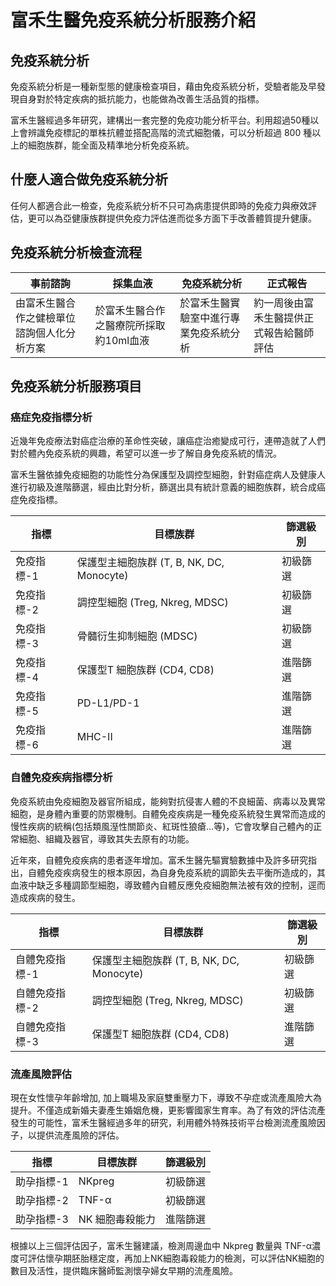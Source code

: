 # 富禾生醫免疫系統分析服務介紹

## 免疫系統分析

免疫系統分析是一種新型態的健康檢查項目，藉由免疫系統分析，受驗者能及早發現自身對於特定疾病的抵抗能力，也能做為改善生活品質的指標。

富禾生醫經過多年研究，建構出一套完整的免疫功能分析平台。利用超過50種以上會辨識免疫標記的單株抗體並搭配高階的流式細胞儀，可以分析超過 800 種以上的細胞族群，能全面及精準地分析免疫系統。

## 什麼人適合做免疫系統分析

任何人都適合此一檢查，免疫系統分析不只可為病患提供即時的免疫力與療效評估，更可以為亞健康族群提供免疫力評估進而從多方面下手改善體質提升健康。

## 免疫系統分析檢查流程

|事前諮詢|採集血液|免疫系統分析|正式報告|
|-|-|-|-|
|由富禾生醫合作之健檢單位諮詢個人化分析方案|於富禾生醫合作之醫療院所採取約10ml血液|於富禾生醫實驗室中進行專業免疫系統分析|約一周後由富禾生醫提供正式報告給醫師評估|

## 免疫系統分析服務項目

### 癌症免疫指標分析

近幾年免疫療法對癌症治療的革命性突破，讓癌症治癒變成可行，連帶造就了人們對於體內免疫系統的興趣，希望可以進一步了解自身免疫系統的情況。

富禾生醫依據免疫細胞的功能性分為保護型及調控型細胞，針對癌症病人及健康人進行初級及進階篩選，經由比對分析，篩選出具有統計意義的細胞族群，統合成癌症免疫指標。

|指標|目標族群|篩選級別|
|-|-|-|
|免疫指標-1|保護型主細胞族群 (T, B, NK, DC, Monocyte)|初級篩選|
|免疫指標-2|調控型細胞 (Treg, Nkreg, MDSC)|初級篩選|
|免疫指標-3|骨髓衍生抑制細胞 (MDSC)|初級篩選|
|免疫指標-4|保護型T 細胞族群 (CD4, CD8)|進階篩選|
|免疫指標-5|PD-L1/PD-1|進階篩選|
|免疫指標-6|MHC-II|進階篩選|

### 自體免疫疾病指標分析

免疫系統由免疫細胞及器官所組成，能夠對抗侵害人體的不良細菌、病毒以及異常細胞，是身體內重要的防禦機制。自體免疫疾病是一種免疫系統發生異常而造成的慢性疾病的統稱(包括類風溼性關節炎、紅斑性狼瘡…等)，它會攻擊自己體內的正常細胞、組織及器官，導致其失去原有的功能。

近年來，自體免疫疾病的患者逐年增加。富禾生醫先驅實驗數據中及許多研究指出，自體免疫疾病發生的根本原因，為自身免疫系統的調節失去平衡所造成的，其血液中缺乏多種調節型細胞，導致體內自體反應免疫細胞無法被有效的控制，逕而造成疾病的發生。

|指標|目標族群|篩選級別|
|-|-|-|
|自體免疫指標-1|保護型主細胞族群 (T, B, NK, DC, Monocyte)|初級篩選|
|自體免疫指標-2|調控型細胞 (Treg, Nkreg, MDSC)|初級篩選|
|自體免疫指標-3|保護型T 細胞族群 (CD4, CD8)|進階篩選|

### 流產風險評估

現在女性懷孕年齡增加, 加上職場及家庭雙重壓力下，導致不孕症或流產風險大為提升。不僅造成新婚夫妻產生婚姻危機，更影響國家生育率。為了有效的評估流產發生的可能性，富禾生醫經過多年的研究，利用體外特殊技術平台檢測流產風險因子，以提供流產風險的評估。

|指標|目標族群|篩選級別|
|-|-|-|
|助孕指標-1|NKpreg|初級篩選|
|助孕指標-2|TNF-α|初級篩選|
|助孕指標-3|NK 細胞毒殺能力|進階篩選|

根據以上三個評估因子，富禾生醫建議，檢測周邊血中 Nkpreg 數量與 TNF-α濃度可評估懷孕期胚胎穩定度，再加上NK細胞毒殺能力的檢測，可以評估NK細胞的數目及活性，提供臨床醫師監測懷孕婦女早期的流產風險。
